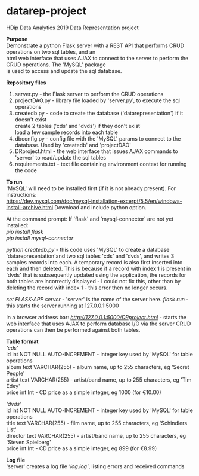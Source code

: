 # datarep-project
HDip Data Analytics 2019 Data Representation project   

**Purpose**  
Demonstrate a python Flask server with a REST API that performs CRUD operations on two sql tables, and an   
html web interface that uses AJAX to connect to the server to perform the CRUD operations. The 'MySQL' package   
is used to access and update the sql database.

**Repository files**  
1. server.py      - the Flask server to perform the CRUD operations  
2. projectDAO.py  - library file loaded by 'server.py', to execute the sql operations   
3. createdb.py    - code to create the database ('datarepresentation') if it doesn't exist  
                 create 2 tables ('cds' and 'dvds') if they don't exist  
                 load a few sample records into each table  
4. dbconfig.py    - config file with the 'MySQL' params to connect to the database. Used by 'createdb' and 'projectDAO'  
5. DRproject.html - the web interface that issues AJAX commands to 'server' to read/update the sql tables
6. requirements.txt - text file containing environment context for running the code

**To run**  
'MySQL' will need to be installed first (if it is not already present). For instructions:  
https://dev.mysql.com/doc/mysql-installation-excerpt/5.5/en/windows-install-archive.html
Download and include python option.  

At the command prompt:
If 'flask' and 'mysql-connector' are not yet installed:  
*pip install flask*  
*pip install mysql-connector*

*python createdb.py*     - this code uses 'MySQL' to create a database 'datarepresentation'and two sql tables 'cds' and 
                         'dvds', and writes 3 samples records into each. A temporary record is also first inserted into each 
                         and then deleted. This is because if a record with index 1 is present in 'dvds' that is subsequently
                         updated using the application, the records for both tables are incorrectly displayed - I could not fix this, 
                         other than by deleting the record with index 1 - this error then no longer occurs.

*set FLASK-APP server*   - 'server' is the name of the server here. 
*flask run*              - this starts the server running at 127.0.0.1:5000

In a browser address bar:
*http://127.0.0.1:5000/DRproject.html*   - starts the web interface that uses AJAX to perform database I/O via the server
                                         CRUD operations can then be performed against both tables.
                                         
**Table format**  
*'cds'*  
id       int     NOT NULL AUTO-INCREMENT    - integer key used by 'MySQL' for table operations  
album    text    VARCHAR(255)               - album name, up to 255 characters, eg 'Secret People'  
artist   text    VARCHAR(255)               - artist/band name, up to 255 characters, eg 'Tim Edey'     
price    int     Int                        - CD price as a simple integer, eg 1000  (for €10.00)  
   
*'dvds'*  
id       int     NOT NULL AUTO-INCREMENT    - integer key used by 'MySQL' for table operations  
title    text    VARCHAR(255)               - film name, up to 255 characters, eg 'Schindlers List'  
director text    VARCHAR(255)               - artist/band name, up to 255 characters, eg 'Steven Spielberg'     
price    int     Int                        - CD price as a simple integer, eg 899  (for €8.99)     
   
**Log file**  
'server' creates a log file *'log.log'*, listing errors and received commands
